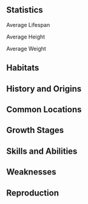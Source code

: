## Statistics

Average Lifespan

Average Height

Average Weight

## Habitats

## History and Origins

## Common Locations

## Growth Stages

## Skills and Abilities

## Weaknesses

## Reproduction
